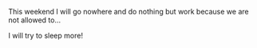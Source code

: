 This weekend I will go nowhere and do nothing but work because we are not allowed to...

I will try to sleep more!
